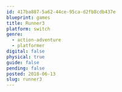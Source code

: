 ```yaml
---
id: 417ba887-5a62-44ce-95ca-d2fb8cdb437e
blueprint: games
title: Runner3
platform: switch
genre:
  - action-adventure
  - platformer
digital: false
physical: true
guide: false
pending: false
posted: 2018-06-13
slug: runner3
---
```


